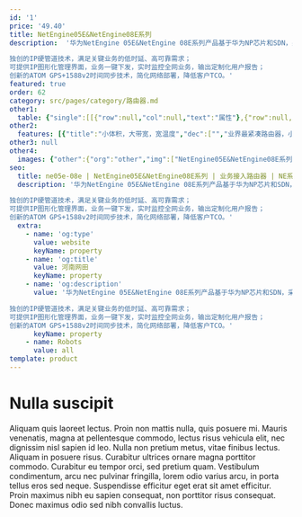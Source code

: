 ```yaml
---
id: '1'
price: '49.40'
title: NetEngine05E&NetEngine08E系列
description:  '华为NetEngine 05E&NetEngine 08E系列产品基于华为NP芯片和SDN，采用无阻塞交换架构，体积小、带宽大，-40ºC~70ºC 宽温应用，能够适应各种恶劣环境，满足交通、金融、电力、政府、教育、企业等行业用户的多样化需求。

独创的IP硬管道技术，满足关键业务的低时延、高可靠需求；
可提供IP图形化管理界面，业务一键下发，实时监控全网业务，输出定制化用户报告；
创新的ATOM GPS+1588v2时间同步技术，简化网络部署，降低客户TCO。'
featured: true
order: 62
category: src/pages/category/路由器.md
other1: 
  table: {"single":[[{"row":null,"col":null,"text":"属性"},{"row":null,"col":null,"text":"NetEngine08E-S6/S6E/S9"},{"row":null,"col":null,"text":"NetEngine05E-S2"},{"row":null,"col":null,"text":"NetEngine05E-SE"},{"row":null,"col":null,"text":"NetEngine05E-SQ"},{"row":null,"col":null,"text":"NetEngine05E-SG/SH/SI/SN"},{"row":null,"col":null,"text":"NetEngine05E-SJ/SK/SR/SM"}],[{"row":null,"col":null,"text":"交换容量"},{"row":null,"col":null,"text":"720 Gbps"},{"row":null,"col":null,"text":"60 Gbps"},{"row":null,"col":null,"text":"88 Gbps"},{"row":null,"col":null,"text":"272 Gbps"},{"row":null,"col":null,"text":"24 Gbps"},{"row":null,"col":null,"text":"SJ/SK/SR: 12 Gbps\nSM: 8 Gbps"}],[{"row":null,"col":null,"text":"转发性能"},{"row":null,"col":null,"text":"540 Mpps"},{"row":null,"col":null,"text":"45 Mpps"},{"row":null,"col":null,"text":"66 Mpps"},{"row":null,"col":null,"text":"204 Mpps"},{"row":null,"col":null,"text":"18 Mpps"},{"row":null,"col":null,"text":"SJ/SK/SR: 9 Mpps\nSM: 6 Mpps"}],[{"row":null,"col":null,"text":"接口类型"},{"row":null,"col":"2","text":"路由器常用接口10GE/GE/FE、\nE1、通道化STM-1、\nRS232、RS485、FXO、\nFSO、E&M、V.35/X.21/V.24等路由器常用接口"},{"row":null,"col":null,"text":"2*10GE+16GE/FE光+8GE/FE电"},{"row":null,"col":null,"text":"SQ: 4*10GE光+8*10GE/GE/FE光+8*GE/FE光+8*GE/FE电"},{"row":null,"col":null,"text":"SG:4GE光+4GE/FE电\n+4GE/FE Combo\nSH:4GE光+4GE/FE电\n+4GE/FE Combo+2*8E1\nSI:4GE光+4GE/FE光+4GE/FE电(POE)\nSN:4GE光+4GE/FE电\n+4GE/FE Combo+16E1"},{"row":null,"col":null,"text":"SJ/SK/SR:2*FE/GE光+2*FE/\nGE电+2*FE/GE Combo\nSM:1*GE光+2*GE/FE电(POE)+1*FE/GE Combo"}],[{"row":null,"col":null,"text":"时 钟"},{"row":null,"col":"6","text":"支持1588v2、ACR、\nE1线路时钟、支持同步以太时钟"}],[{"row":null,"col":null,"text":"典型功耗"},{"row":null,"col":null,"text":"S6:127W\nS6E:164W\nS9:182W\n"},{"row":null,"col":null,"text":"55W"},{"row":null,"col":null,"text":"49.8W"},{"row":null,"col":null,"text":"80.4W"},{"row":null,"col":null,"text":"SG:24.63W\nSH:29.42W\nSI:31.87W\nSN:29.92W"},{"row":null,"col":null,"text":"SJ/SR：11.42W\nSK：15.39W\nSM：17.46W（无PoE）；250.79W（PoE满载）"}],[{"row":null,"col":null,"text":"电源"},{"row":null,"col":null,"text":"DC: -38.4V～-72V\nAC: 100V ～ 240V\n"},{"row":null,"col":null,"text":"DC: -38.4 V～-72.0 V\n"},{"row":null,"col":null,"text":"DC: -38.4V～-72.0V\n"},{"row":null,"col":null,"text":"DC: -38.4V～-72.0V\nAC: 100V～240V"},{"row":null,"col":null,"text":"DC: -38.4V～-72.0V\nAC: 100V～240V"},{"row":null,"col":null,"text":"SJ/SR/SM：AC 100V～ 240V\nSK：DC -38.4 V～ -72.0 V"}],[{"row":null,"col":null,"text":"槽位数"},{"row":null,"col":null,"text":"S6/S6E:2个多功能主控交换槽位,6个子卡槽位；\nS9:2个多功能主控交换槽位,9个子卡槽位\n"},{"row":null,"col":null,"text":"1个多功能主控板槽位\n2个业务插槽槽位"},{"row":null,"col":null,"text":"0"},{"row":null,"col":null,"text":"0"},{"row":null,"col":null,"text":"0"},{"row":null,"col":null,"text":"0"}],[{"row":null,"col":null,"text":"外形尺寸 (W×D×H，mm)"},{"row":null,"col":null,"text":"S6/S6E:442×220\n×88.9(2U)\nS9:442×220×155.6(3.5U)\n"},{"row":null,"col":null,"text":"442×220\n×44.45（1U）"},{"row":null,"col":null,"text":"442×220\n×44.45（1U）"},{"row":null,"col":null,"text":"442×220\n×44.45（1U）"},{"row":null,"col":null,"text":"SG/SH/SI:\n442×220×44.45（1U）\nSH:\n442×310×44.45（1U）"},{"row":null,"col":null,"text":"SJ/SK/SR:\n250×180×43.6（1U）\nSM:\n180×52×250"}],[{"row":null,"col":null,"text":"满配重量"},{"row":null,"col":null,"text":"S6:7.2 kg\nS6E:10.10kg\nS9:17.67kg\n"},{"row":null,"col":null,"text":"4.9kg"},{"row":null,"col":null,"text":"3kg"},{"row":null,"col":null,"text":"DC:4.7kg\nAC:4.9kg"},{"row":null,"col":null,"text":"SG/SH:4kg\nSI:3kg\nSN:5.1kg"},{"row":null,"col":null,"text":"SJ/SK/SR:1.8kg SM:2.7kg"}],[{"row":null,"col":null,"text":"工作温度"},{"row":null,"col":null,"text":"-40°C ～+70°C"},{"row":null,"col":null,"text":"-40°C ～+70°C"},{"row":null,"col":null,"text":"-40°C ～+70°C"},{"row":null,"col":null,"text":"-40°C ～+70°C"},{"row":null,"col":null,"text":"-40°C ～+70°C"},{"row":null,"col":null,"text":"-40°C ～+70°C"}]]}
other2:
  features: [{"title":"小体积，大带宽，宽温度","dec":["","业界最紧凑路由器，小尺寸、大带宽；-40ºC~70ºC宽温应用，适应恶劣环境",""]},{"title":"IP硬管道","dec":["","独创的IP硬管道技术，RFC 7625标准，提供类SDH的业务体验",""]},{"title":"多业务接入","dec":["","内置PCM子卡，接入各种低速业务，简化网络，统一运维；支持快速感知，通过实时告警/日志管理上报",""]}]
other3: null
other4:
  images: {"other":{"org":"other","img":["NetEngine05E&NetEngine08E系列.png"]}}
seo:
  title: ne05e-08e | NetEngine05E&NetEngine08E系列 | 业务接入路由器 | NE系列路由器 | 路由器 | 企业网络
  description: '华为NetEngine 05E&NetEngine 08E系列产品基于华为NP芯片和SDN，采用无阻塞交换架构，体积小、带宽大，-40ºC~70ºC 宽温应用，能够适应各种恶劣环境，满足交通、金融、电力、政府、教育、企业等行业用户的多样化需求。

独创的IP硬管道技术，满足关键业务的低时延、高可靠需求；
可提供IP图形化管理界面，业务一键下发，实时监控全网业务，输出定制化用户报告；
创新的ATOM GPS+1588v2时间同步技术，简化网络部署，降低客户TCO。'
  extra:
    - name: 'og:type'
      value: website
      keyName: property
    - name: 'og:title'
      value: 河南网田
      keyName: property
    - name: 'og:description'
      value: '华为NetEngine 05E&NetEngine 08E系列产品基于华为NP芯片和SDN，采用无阻塞交换架构，体积小、带宽大，-40ºC~70ºC 宽温应用，能够适应各种恶劣环境，满足交通、金融、电力、政府、教育、企业等行业用户的多样化需求。

独创的IP硬管道技术，满足关键业务的低时延、高可靠需求；
可提供IP图形化管理界面，业务一键下发，实时监控全网业务，输出定制化用户报告；
创新的ATOM GPS+1588v2时间同步技术，简化网络部署，降低客户TCO。'
      keyName: property
    - name: Robots
      value: all
template: product
---
```


# Nulla suscipit

Aliquam quis laoreet lectus. Proin non mattis nulla, quis posuere mi. Mauris venenatis, magna at pellentesque commodo, lectus risus vehicula elit, nec dignissim nisl sapien id leo. Nulla non pretium metus, vitae finibus lectus. Aliquam in posuere risus. Curabitur ultrices ornare magna porttitor commodo. Curabitur eu tempor orci, sed pretium quam. Vestibulum condimentum, arcu nec pulvinar fringilla, lorem odio varius arcu, in porta tellus eros sed neque. Suspendisse efficitur eget erat sit amet efficitur. Proin maximus nibh eu sapien consequat, non porttitor risus consequat. Donec maximus odio sed nibh convallis luctus.